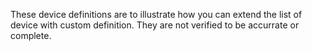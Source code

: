 These device definitions are to illustrate how you can extend the list of device with custom definition. 
They are not verified to be accurrate or complete.

